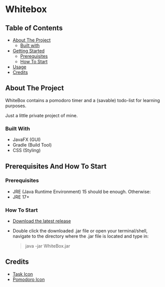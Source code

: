 # Whitebox

## Table of Contents
* [About The Project](#about)
    * [Built with](#built-with)
* [Getting Started](#prerequisites-and-how-to-start)
    * [Prerequisites](#prerequisites)
    * [How To Start](#how-to-start)
* [Usage](#usage)
* [Credits](#credits)

<a name="about"/>

## About The Project
WhiteBox contains a pomodoro timer and a (savable) todo-list for learning purposes.

Just a little private project of mine.

<a name="built-with"/>

### Built With
* JavaFX (GUI)
* Gradle (Build Tool)
* CSS (Styling)

<a name="prerequisites-and-how-to-start"/>

## Prerequisites And How To Start

<a name="prerequisites"/>

### Prerequisites

* JRE (Java Runtime Environment) 15 should be enough. Otherwise:
* JRE 17+

<a name="how-to-start"/>

### How To Start

* <a href="https://github.com/m00e/whitebox/releases">Download the latest release</a> 
* Double click the downloaded .jar file or open your terminal/shell, navigate to the directory where the .jar file is located and type in:

   > java -jar WhiteBox.jar

<a name="credits"/>

## Credits

* <a href="https://www.freeiconspng.com/img/17803">Task Icon</a>
* <a href="https://thenounproject.com/term/pomodoro/921666/">Pomodoro Icon</a>
